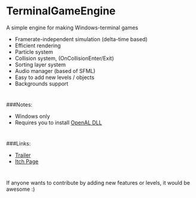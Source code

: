 # TerminalGameEngine
A simple engine for making Windows-terminal games
 
- Framerate-independent simulation (delta-time based)
- Efficient rendering
- Particle system
- Collision system, (OnCollisionEnter/Exit)
- Sorting layer system
- Audio manager (based of SFML)
- Easy to add new levels / objects
- Backgrounds support

#
###Notes:
- Windows only
- Requires you to install [OpenAL DLL](https://www.openal.org/downloads/)

#
###Links:
- [Trailer]([https://www.openal.org/downloads/](https://www.youtube.com/watch?v=TqpGVI95oNU&ab_channel=Nicol%C3%B2Bertoli))
- [Itch Page](https://nicobertoli.itch.io/)

#
If anyone wants to contribute by adding new features or levels, it would be awesome :)
